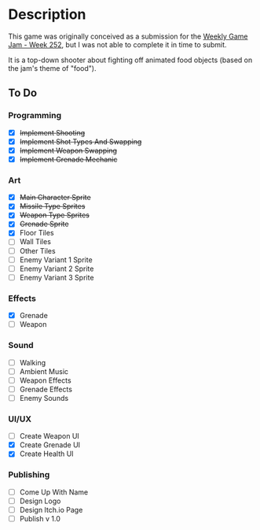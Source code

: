 # Description
This game was originally conceived as a submission for the [Weekly Game Jam - Week 252](https://itch.io/jam/weekly-game-jam-252), but I was not able to complete it in time to submit.

It is a top-down shooter about fighting off animated food objects (based on the jam's theme of "food").

## To Do

### Programming
- [x] ~~Implement Shooting~~
- [x] ~~Implement Shot Types And Swapping~~
- [x] ~~Implement Weapon Swapping~~
- [x] ~~Implement Grenade Mechanic~~

### Art
- [x] ~~Main Character Sprite~~
- [x] ~~Missile Type Sprites~~
- [x] ~~Weapon Type Sprites~~
- [x] ~~Grenade Sprite~~
- [x] Floor Tiles
- [ ] Wall Tiles
- [ ] Other Tiles
- [ ] Enemy Variant 1 Sprite
- [ ] Enemy Variant 2 Sprite
- [ ] Enemy Variant 3 Sprite

### Effects
- [x] Grenade
- [ ] Weapon

### Sound
- [ ] Walking
- [ ] Ambient Music
- [ ] Weapon Effects
- [ ] Grenade Effects
- [ ] Enemy Sounds

### UI/UX
- [ ] Create Weapon UI
- [x] Create Grenade UI
- [x] Create Health UI

### Publishing
- [ ] Come Up With Name
- [ ] Design Logo
- [ ] Design Itch.io Page
- [ ] Publish v 1.0